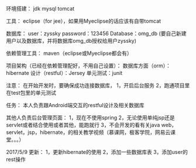 环境搭建：
jdk mysql tomcat

工具：
eclipse（for jee），如果用Myeclipse的话应该有自带tomcat

数据库：
user：zyssky
password：123456
Database：omg_db
(要自己新建用户以及数据库，并将数据库omg_db授权给用户zyssky)

依赖管理工具：
maven（eclipse或Myeclipse都会有）

项目架构（已经在依赖管理配好，不用自己设置）：
数据库方面（orm）：hibernate 
设计（restful）：Jersey
单元测试：junit

注意：
在开始开发时，要确保成功连接数据库，
1，开启后台服务
2，跑通项目里在test包里的单元测试

任务：
本人负责跟Android端交互的restful设计及相关数据库

其他人负责后台管理页面：
1，现在不使用spring
2，无论使用单纯jsp还是servlet或者结合使用或者其他，能跑就行
3，不会开发的看有关java web，servlet，jsp，hibernate，的相关教学视频（慕课网，极客学院，网易云课堂。。。）


2017/5/9 更新：
1，更新hibernate的使用
2，添加一些数据库表
3，添加user的rest操作